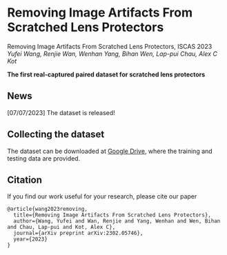 # Removing Image Artifacts From Scratched Lens Protectors
Removing Image Artifacts From Scratched Lens Protectors, ISCAS 2023
*Yufei Wang, Renjie Wan, Wenhan Yang, Bihan Wen, Lap-pui Chau, Alex C Kot*

**The first real-captured paired dataset for scratched lens protectors**

## News
[07/07/2023] The dataset is released!

## Collecting the dataset
The dataset can be downloaded at [Google Drive](https://drive.google.com/drive/folders/1jP_Mny_-Qw6qjWUdWokzyFmIHkdHJq7W?usp=sharing), where the training and testing data are provided.

## Citation
If you find our work useful for your research, please cite our paper
```
@article{wang2023removing,
  title={Removing Image Artifacts From Scratched Lens Protectors},
  author={Wang, Yufei and Wan, Renjie and Yang, Wenhan and Wen, Bihan and Chau, Lap-pui and Kot, Alex C},
  journal={arXiv preprint arXiv:2302.05746},
  year={2023}
}
```
